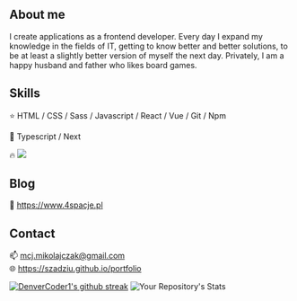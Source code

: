 ## About me
I create applications as a frontend developer. Every day I expand my knowledge in the fields of IT, getting to know better and better solutions, to be at least a slightly better version of myself the next day. Privately, I am a happy husband and father who likes board games.

## Skills

:star: HTML / CSS / Sass / Javascript / React / Vue / Git / Npm

:book: Typescript / Next

:fire:  <img src="https://www.codewars.com/users/Szadziu/badges/small" />

## Blog
📝 https://www.4spacje.pl

## Contact
📫 mcj.mikolajczak@gmail.com \
🌐 https://szadziu.github.io/portfolio


[![DenverCoder1's github streak](https://github-readme-streak-stats.herokuapp.com/?user=szadziu&theme=blue-green)](https://github.com/szadziu)
![Your Repository's Stats](https://github-readme-stats.vercel.app/api/top-langs/?username=szadziu&theme=blue-green)


